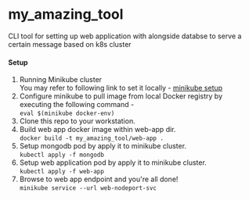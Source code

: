 # my_amazing_tool
CLI tool for setting up web application with alongside databse to serve a certain message based on k8s cluster

#### Setup
1. Running Minikube cluster <br />
  You may refer to following link to set it locally - [minikube setup](https://minikube.sigs.k8s.io/docs/start/)
2. Configure minikube to pull image from local Docker registry by executing the following command - <br />
`eval $(minikube docker-env)`
3. Clone this repo to your workstation.
4. Build web app docker image within web-app dir. <br />
`docker build -t my_amazing_tool/web-app .`
5. Setup mongodb pod by apply it to minikube cluster. <br />
`kubectl apply -f mongodb`
6. Setup web application pod by apply it to minikube cluster. <br />
`kubectl apply -f web-app`
7. Browse to web app endpoint and you're all done! <br />
`minikube service --url web-nodeport-svc`

